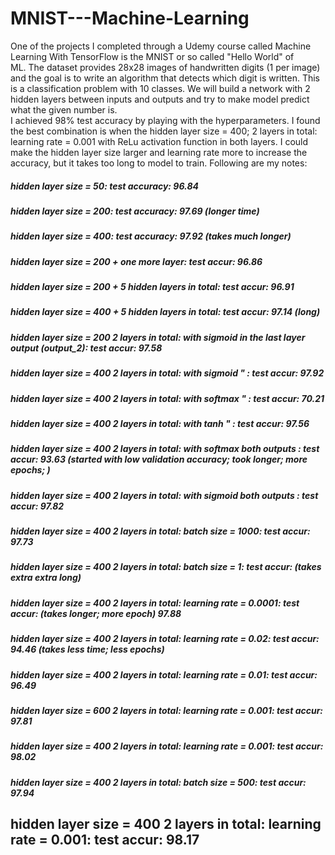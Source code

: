 # MNIST---Machine-Learning
One of the projects I completed through a Udemy course called Machine Learning With TensorFlow is the MNIST or so called "Hello World" of ML. The dataset provides 28x28 images of handwritten digits (1 per image) and the goal is to write an algorithm that detects which digit is written. This is a classification problem with 10 classes. We will build a network with 2 hidden layers between inputs and outputs and try to make model predict what the given number is.   
I achieved 98% test accuracy by playing with the hyperparameters. I found the best combination is when the hidden layer size = 400; 2 layers in total: learning rate = 0.001 with ReLu activation function in both layers. I could make the hidden layer size larger and learning rate more to increase the accuracy, but it takes too long to model to train. Following are my notes:  
##### hidden layer size = 50: test accuracy: 96.84  
##### hidden layer size = 200: test accuracy: 97.69 (longer time)   
##### hidden layer size = 400: test accuracy: 97.92 (takes much longer) 
##### hidden layer size = 200 + one more layer: test accur: 96.86   
##### hidden layer size = 200 + 5 hidden layers in  total: test accur: 96.91  
##### hidden layer size = 400 + 5 hidden layers in total: test accur: 97.14 (long)  
##### hidden layer size = 200 2 layers in total: with sigmoid in the last layer output (output_2): test accur: 97.58  
##### hidden layer size = 400 2 layers in total: with sigmoid " : test accur: 97.92  
##### hidden layer size = 400 2 layers in total: with softmax " : test accur: 70.21  
##### hidden layer size = 400 2 layers in total: with tanh " : test accur: 97.56  
##### hidden layer size = 400 2 layers in total: with softmax both outputs : test accur: 93.63 (started with low validation accuracy; took longer; more epochs; )
##### hidden layer size = 400 2 layers in total: with sigmoid both outputs : test accur: 97.82
##### hidden layer size = 400 2 layers in total: batch size = 1000: test accur: 97.73
##### hidden layer size = 400 2 layers in total: batch size = 1: test accur: (takes extra extra long)
##### hidden layer size = 400 2 layers in total: learning rate = 0.0001: test accur: (takes longer; more epoch) 97.88
##### hidden layer size = 400 2 layers in total: learning rate = 0.02: test accur: 94.46 (takes less time; less epochs)
##### hidden layer size = 400 2 layers in total: learning rate = 0.01: test accur: 96.49
##### hidden layer size = 600 2 layers in total: learning rate = 0.001: test accur: 97.81
##### hidden layer size = 400 2 layers in total: learning rate = 0.001: test accur: 98.02
##### hidden layer size = 400 2 layers in total: batch size = 500: test accur: 97.94
## hidden layer size = 400 2 layers in total: learning rate = 0.001: test accur: 98.17
